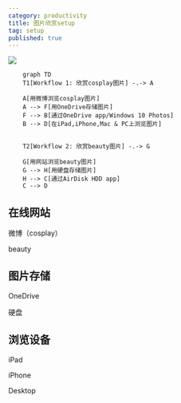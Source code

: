 ```yaml
---
category: productivity
title: 图片欣赏setup
tag: setup
published: true
---
```

![](https://i.imgur.com/iprEYgY.png)

```mermaid
    graph TD
    T1[Workflow 1: 欣赏cosplay图片] -.-> A

    A[用微博浏览cosplay图片]
    A --> F[用OneDrive存储图片]
    F --> B[通过OneDrive app/Windows 10 Photos]
    B --> D[在iPad,iPhone,Mac & PC上浏览图片]


    T2[Workflow 2: 欣赏beauty图片] -.-> G

    G[用网站浏览beauty图片]
    G --> H[用硬盘存储图片]
    H --> C[通过AirDisk HDD app]
    C --> D
```

## 在线网站

微博（cosplay）

beauty

## 图片存储

OneDrive

硬盘

## 浏览设备

iPad

iPhone

Desktop
